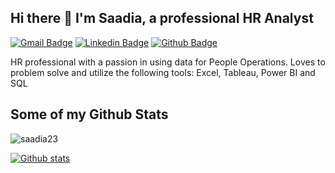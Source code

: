 ## Hi there 👋 I'm Saadia, a professional HR Analyst 

[![Gmail Badge](https://img.shields.io/badge/-saadiashabbir23@gmail.com-c14438?style=flat&logo=Gmail&logoColor=white&link=mailto:saadiashabbir23@gmail.com)](mailto:saadiashabbir23@gmail.com) 
[![Linkedin Badge](https://img.shields.io/badge/-saadiashabbir-0072b1?style=flat&logo=Linkedin&logoColor=white&link=https://www.linkedin.com/in/saadiashabbir/)](https://www.linkedin.com/in/saadiashabbir/) [![Github Badge](https://img.shields.io/badge/-saadia23-grey?style=flat&logo=github&logoColor=white&link=https://github.com/saadia23/)](https://www.github.com/saadia23/) <p align='left'>HR professional with a passion in using data for People Operations. Loves to problem solve and utilize the following tools: Excel, Tableau, Power BI and SQL</p>
## Some of my Github Stats
<p align=left> <img src=https://komarev.com/ghpvc/?username=saadia23 alt=saadia23 /> </p>

[![Github stats](https://github-readme-stats.vercel.app/api?username=saadia23&show_icons=true&include_all_commits=true)](https://github.com/saadia23/github-readme-stats)

